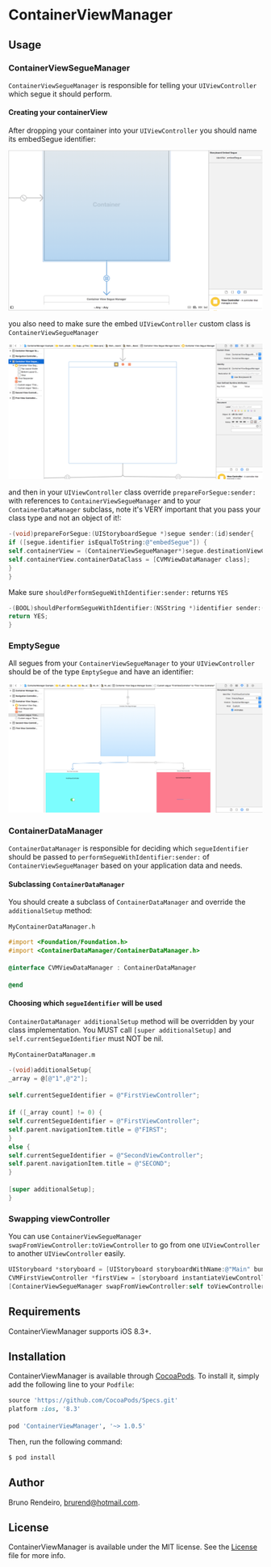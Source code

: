 # ContainerViewManager

## Usage

### ContainerViewSegueManager

`ContainerViewSegueManager` is responsible for telling your `UIViewController` which segue it should perform.

#### Creating your containerView

After dropping your container into your `UIViewController` you should name its embedSegue identifier:

![Screenshots/EmbedSegueSS.png](Screenshots/EmbedSegueSS.png)

you also need to make sure the embed `UIViewController` custom class is `ContainerViewSegueManager`

![Screenshots/ContainerViewSegueManagerSS.png](Screenshots/ContainerViewSegueManagerSS.png)

and then in your `UIViewController` class override `prepareForSegue:sender:` with references to `ContainerViewSegueManager` and to your `ContainerDataManager` subclass, 
note it's VERY important that you pass your class type and not an object of it!:

```objective-c
-(void)prepareForSegue:(UIStoryboardSegue *)segue sender:(id)sender{
if ([segue.identifier isEqualToString:@"embedSegue"]) {
self.containerView = (ContainerViewSegueManager*)segue.destinationViewController;
self.containerView.containerDataClass = [CVMViewDataManager class];
}
}
```

Make sure `shouldPerformSegueWithIdentifier:sender:` returns `YES`

```objective-c
-(BOOL)shouldPerformSegueWithIdentifier:(NSString *)identifier sender:(id)sender{
return YES;
}
```

### EmptySegue

All segues from your `ContainerViewSegueManager` to your `UIViewController` should be of the type `EmptySegue` and have an identifier:

![Screenshots/EmptySegueSS.png](Screenshots/EmptySegueSS.png)

### ContainerDataManager

`ContainerDataManager` is responsible for deciding which `segueIdentifier` should be passed to `performSegueWithIdentifier:sender:` of `ContainerViewSegueManager` based on your application data and needs.

#### Subclassing `ContainerDataManager`

You should create a subclass of `ContainerDataManager` and override the `additionalSetup` method:

`MyContainerDataManager.h`
```objective-c
#import <Foundation/Foundation.h>
#import <ContainerDataManager/ContainerDataManager.h>

@interface CVMViewDataManager : ContainerDataManager

@end
```

#### Choosing which `segueIdentifier` will be used

`ContainerDataManager additionalSetup` method will be overridden by your class implementation. You MUST call `[super additionalSetup]` and `self.currentSegueIdentifier` must NOT be nil.

`MyContainerDataManager.m`
```objective-c
-(void)additionalSetup{
_array = @[@"1",@"2"];

self.currentSegueIdentifier = @"FirstViewController";

if ([_array count] != 0) {
self.currentSegueIdentifier = @"FirstViewController";
self.parent.navigationItem.title = @"FIRST";
}
else {
self.currentSegueIdentifier = @"SecondViewController";
self.parent.navigationItem.title = @"SECOND";
}

[super additionalSetup];
}
```

### Swapping viewController

You can use `ContainerViewSegueManager swapFromViewController:toViewController` to go from one `UIViewController` to another `UIViewController` easily.

```objective-c
UIStoryboard *storyboard = [UIStoryboard storyboardWithName:@"Main" bundle:nil];
CVMFirstViewController *firstView = [storyboard instantiateViewControllerWithIdentifier:@"CVMFirstViewController"];
[ContainerViewSegueManager swapFromViewController:self toViewController:firstView];
```

## Requirements

ContainerViewManager supports iOS 8.3+.

## Installation

ContainerViewManager is available through [CocoaPods](http://cocoapods.org). To install
it, simply add the following line to your `Podfile`:

```ruby
source 'https://github.com/CocoaPods/Specs.git'
platform :ios, '8.3'

pod 'ContainerViewManager', '~> 1.0.5'
```

Then, run the following command:

```bash
$ pod install
```

## Author

Bruno Rendeiro, brurend@hotmail.com.

## License

ContainerViewManager is available under the MIT license. See the [License](https://github.com/brurend/ContainerManager/blob/master/LICENSE.md) file for more info.
